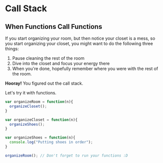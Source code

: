 # Call Stack
## When Functions Call Functions

If you start organizing your room, but then notice your closet is a mess, so you start organizing your closet, you might want to do the following three things:

1. Pause cleaning the rest of the room
2. Dive into the closet and focus your energy there
3. When you're done, hopefully remember where you were with the rest of the room.

**Hooray!** You figured out the call stack.

Let's try it with functions.

```javascript
var organizeRoom = function(n){
  organizeCloset();
}

var organizeCloset = function(n){
  organizeShoes();
}

var organizeShoes = function(n){
  console.log("Putting shoes in order");
}

organizeRoom(); // Don't forget to run your functions :D
```


